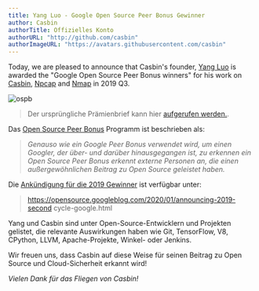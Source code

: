 ```yaml
---
title: Yang Luo - Google Open Source Peer Bonus Gewinner
author: Casbin
authorTitle: Offizielles Konto
authorURL: "http://github.com/casbin"
authorImageURL: "https://avatars.githubusercontent.com/casbin"
---
```


Today, we are pleased to announce that Casbin's founder, [Yang Luo](https://github.com/hsluoyz) is awarded the "Google Open Source Peer Bonus winners" for his work on [Casbin](/), [Npcap](https://nmap.org/npcap/) and [Nmap](https://nmap.org/) in 2019 Q3.

![ospb](https://hsluoyz.github.io/download/Open%20Source%20Peer%20Bonus%20Q3%202019%20-%20Yang%20Luo%20-%20OSPB%20Award%20Letter.png)

> Der ursprüngliche Prämienbrief kann hier [aufgerufen werden.](https://github.com/hsluoyz/hsluoyz.github.io/blob/master/download/Open%20Source%20Peer%20Bonus%20Q3%202019%20-%20Yang%20Luo%20-%20OSPB%20Award%20Letter.pdf).

Das [Open Source Peer Bonus](https://opensource.google.com/docs/growing/peer-bonus/) Programm ist beschrieben als:

> _Genauso wie ein Google Peer Bonus verwendet wird, um einen Googler, der über- und darüber hinausgegangen ist, zu erkennen ein Open Source Peer Bonus erkennt externe Personen an, die einen außergewöhnlichen Beitrag zu Open Source geleistet haben._

Die [Ankündigung für die 2019 Gewinner](https://opensource.googleblog.com/2020/01/announcing-2019-second-cycle-google.html) ist verfügbar unter:

> https://opensource.googleblog.com/2020/01/announcing-2019-second cycle-google.html

Yang und Casbin sind unter Open-Source-Entwicklern und Projekten gelistet, die relevante Auswirkungen haben wie Git, TensorFlow, V8, CPython, LLVM, Apache-Projekte, Winkel- oder Jenkins.

Wir freuen uns, dass Casbin auf diese Weise für seinen Beitrag zu Open Source und Cloud-Sicherheit erkannt wird!

_Vielen Dank für das Fliegen von Casbin!_
